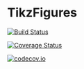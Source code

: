 # TikzFigures

[![Build Status](https://travis-ci.org/barche/TikzFigures.jl.svg?branch=master)](https://travis-ci.org/barche/TikzFigures.jl)

[![Coverage Status](https://coveralls.io/repos/barche/TikzFigures.jl/badge.svg?branch=master&service=github)](https://coveralls.io/github/barche/TikzFigures.jl?branch=master)

[![codecov.io](http://codecov.io/github/barche/TikzFigures.jl/coverage.svg?branch=master)](http://codecov.io/github/barche/TikzFigures.jl?branch=master)
